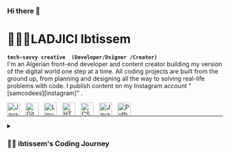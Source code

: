 ### Hi there 👋
# 🙋🏻‍♀️LADJICI Ibtissem 
**`tech-savvy creative  (Developer/Dsigner /Creator)`**
<br/>
I'm an Algerian front-end developer and content creator building my version of the digital world one step at a time. All coding projects are built from the ground up, from planning and designing all the way to solving real-life problems with code. I publish  content on my Instagram  account "[samcodees][instagram]" .

<img align="left" alt="Java" width="30px" style="padding-right:10px;" src="https://cdn.jsdelivr.net/gh/devicons/devicon/icons/java/java-original.svg"/>
<img align="left" alt="Git" width="30px" style="padding-right:10px;" src="https://cdn.jsdelivr.net/gh/devicons/devicon/icons/git/git-original.svg" />
<img align="left" alt="Linux" width="30px" style="padding-right:10px;" src="https://cdn.jsdelivr.net/gh/devicons/devicon/icons/linux/linux-original.svg" />
<img align="left" alt="HTML" width="30px" style="padding-right:10px;" src="https://cdn.jsdelivr.net/gh/devicons/devicon/icons/html5/html5-plain.svg" />
<img align="left" alt="CSS" width="30px" style="padding-right:10px;" src="https://cdn.jsdelivr.net/gh/devicons/devicon/icons/css3/css3-plain.svg" />
<img align="left" alt="JavaScript" width="30px" style="padding-right:10px;" src="https://cdn.jsdelivr.net/gh/devicons/devicon/icons/javascript/javascript-plain.svg" />
<img align="left" alt="Python" width="30px" style="padding-right:10px;" src="https://cdn.jsdelivr.net/gh/devicons/devicon/icons/python/python-plain.svg" />
<br/>
<hr>
<details>
 <summary><h3>👨‍💻 ibtissem's Coding Journey</h3></summary>
   I started my coding journey as a naive computer science student with a passion to learn everything I could about this programming world - code, unix, linux, theory. And all the while, teaching myself full-stack  development with a dream to build my own website . However, I had another desire I had been pursuing throughout this time -  content creation. i start exploring the tech world side by side during my studies where i could learn diffrnt technologies (linux, c, java ... ), and in the sam time i was trying to improve the skills of probleme solving having my dream as goal to achieve ,while discovering this journey i found that design is also one of my things i started learning ui/ix and designing my first ever product ✨TrusPy✨
 <br/>
[instargam ]: https ://www.instagram.com/samcodees/
<!--
**ibtissemLDJ/ibtissemLDJ** is a ✨ _special_ ✨ repository because its `README.md` (this file) appears on your GitHub profile.

Here are some ideas to get you started:

- 🔭 I’m currently working on ...
- 🌱 I’m currently learning ...
- 👯 I’m looking to collaborate on ...
- 🤔 I’m looking for help with ...
- 💬 Ask me about ...
- 📫 How to reach me: ...
- 😄 Pronouns: ...
- ⚡ Fun fact: ...
-->
